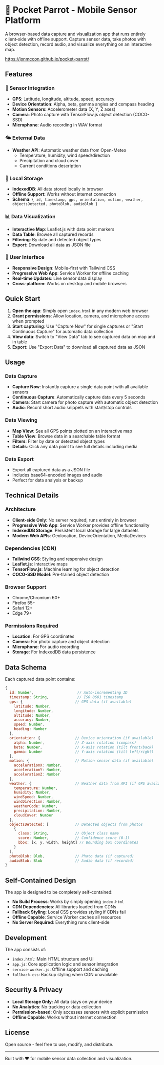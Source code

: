 # 🦜 Pocket Parrot - Mobile Sensor Platform

A browser-based data capture and visualization app that runs entirely client-side with offline support. Capture sensor data, take photos with object detection, record audio, and visualize everything on an interactive map.

https://jonmccon.github.io/pocket-parrot/

## Features

### 📱 Sensor Integration
- **GPS**: Latitude, longitude, altitude, speed, accuracy
- **Device Orientation**: Alpha, beta, gamma angles and compass heading  
- **Motion Sensors**: Accelerometer data (X, Y, Z axes)
- **Camera**: Photo capture with TensorFlow.js object detection (COCO-SSD)
- **Microphone**: Audio recording in WAV format

### 🌤️ External Data
- **Weather API**: Automatic weather data from Open-Meteo
  - Temperature, humidity, wind speed/direction
  - Precipitation and cloud cover
  - Current conditions description

### 💾 Local Storage
- **IndexedDB**: All data stored locally in browser
- **Offline Support**: Works without internet connection
- **Schema**: `{ id, timestamp, gps, orientation, motion, weather, objectsDetected, photoBlob, audioBlob }`

### 📊 Data Visualization
- **Interactive Map**: Leaflet.js with data point markers
- **Data Table**: Browse all captured records
- **Filtering**: By date and detected object types
- **Export**: Download all data as JSON file

### 🎨 User Interface
- **Responsive Design**: Mobile-first with Tailwind CSS
- **Progressive Web App**: Service Worker for offline caching
- **Real-time Updates**: Live sensor data display
- **Cross-platform**: Works on desktop and mobile browsers

## Quick Start

1. **Open the app**: Simply open `index.html` in any modern web browser
2. **Grant permissions**: Allow location, camera, and microphone access when prompted
3. **Start capturing**: Use "Capture Now" for single captures or "Start Continuous Capture" for automatic data collection
4. **View data**: Switch to "View Data" tab to see captured data on map and in table
5. **Export**: Use "Export Data" to download all captured data as JSON

## Usage

### Data Capture
- **Capture Now**: Instantly capture a single data point with all available sensors
- **Continuous Capture**: Automatically capture data every 5 seconds
- **Camera**: Start camera for photo capture with automatic object detection
- **Audio**: Record short audio snippets with start/stop controls

### Data Viewing
- **Map View**: See all GPS points plotted on an interactive map
- **Table View**: Browse data in a searchable table format  
- **Filters**: Filter by date or detected object types
- **Details**: Click any data point to see full details including media

### Data Export
- Export all captured data as a JSON file
- Includes base64-encoded images and audio
- Perfect for data analysis or backup

## Technical Details

### Architecture
- **Client-side Only**: No server required, runs entirely in browser
- **Progressive Web App**: Service Worker provides offline functionality
- **IndexedDB Storage**: Persistent local storage for large datasets
- **Modern Web APIs**: Geolocation, DeviceOrientation, MediaDevices

### Dependencies (CDN)
- **Tailwind CSS**: Styling and responsive design
- **Leaflet.js**: Interactive maps
- **TensorFlow.js**: Machine learning for object detection
- **COCO-SSD Model**: Pre-trained object detection

### Browser Support
- Chrome/Chromium 60+
- Firefox 55+
- Safari 12+
- Edge 79+

### Permissions Required
- **Location**: For GPS coordinates
- **Camera**: For photo capture and object detection
- **Microphone**: For audio recording
- **Storage**: For IndexedDB data persistence

## Data Schema

Each captured data point contains:

```javascript
{
  id: Number,                    // Auto-incrementing ID
  timestamp: String,             // ISO 8601 timestamp
  gps: {                        // GPS data (if available)
    latitude: Number,
    longitude: Number,
    altitude: Number,
    accuracy: Number,
    speed: Number,
    heading: Number
  },
  orientation: {                // Device orientation (if available)
    alpha: Number,              // Z-axis rotation (compass)
    beta: Number,               // X-axis rotation (tilt front/back)
    gamma: Number               // Y-axis rotation (tilt left/right)
  },
  motion: {                     // Motion sensor data (if available)
    accelerationX: Number,
    accelerationY: Number,
    accelerationZ: Number
  },
  weather: {                    // Weather data from API (if GPS available)
    temperature: Number,
    humidity: Number,
    windSpeed: Number,
    windDirection: Number,
    weatherCode: Number,
    precipitation: Number,
    cloudCover: Number
  },
  objectsDetected: [            // Detected objects from photos
    {
      class: String,            // Object class name
      score: Number,            // Confidence score (0-1)
      bbox: [x, y, width, height] // Bounding box coordinates
    }
  ],
  photoBlob: Blob,              // Photo data (if captured)
  audioBlob: Blob               // Audio data (if recorded)
}
```

## Self-Contained Design

The app is designed to be completely self-contained:

- **No Build Process**: Works by simply opening `index.html`
- **CDN Dependencies**: All libraries loaded from CDNs
- **Fallback Styling**: Local CSS provides styling if CDNs fail
- **Offline Capable**: Service Worker caches all resources
- **No Server Required**: Everything runs client-side

## Development

The app consists of:

- `index.html`: Main HTML structure and UI
- `app.js`: Core application logic and sensor integration
- `service-worker.js`: Offline support and caching
- `fallback.css`: Backup styling when CDN unavailable

## Security & Privacy

- **Local Storage Only**: All data stays on your device
- **No Analytics**: No tracking or data collection
- **Permission-based**: Only accesses sensors with explicit permission
- **Offline Capable**: Works without internet connection

## License

Open source - feel free to use, modify, and distribute.

---

Built with ❤️ for mobile sensor data collection and visualization.
